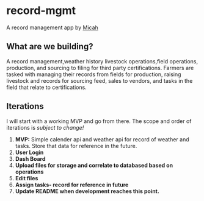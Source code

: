 # record-mgmt

A record management app by [Micah](https://twitter.com/MicahBElm)

## What are we building?

A record management,weather history livestock operations,field operations, production, and sourcing to filing for third party certifications. Farmers are tasked with managing their records from fields for production, raising livestock and records for sourcing feed, sales to vendors, and tasks in the field that relate to certifications.

## Iterations

I will start with a working MVP and go from there. The scope and order of iterations is _subject to change!_

1. **MVP:** Simple calender api and weather api for record of weather and tasks. Store that data for reference in the future.
2. **User Login**
3. **Dash Board**
4. **Upload files for storage and correlate to databased based on operations**
5. **Edit files**
6. **Assign tasks- record for reference in future**
7. **Update README when development reaches this point.**
